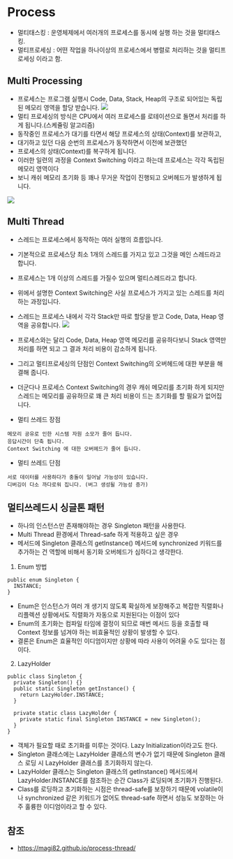 # Process 
- 멀티태스킹 : 운영체제에서 여러개의 프로세스를 동시에 실행 하는 것을 멀티태스킹.
- 멀티프로세싱 : 어떤 작업을 하나이상의 프로세스에서 병렬로 처리하는 것을 멀티프로세싱 이라고 함.

## Multi Processing
- 프로세스는 프로그램 실행시 Code, Data, Stack, Heap의 구조로 되어있는 독립된 메모리 영역을 할당 받습니다.
![](https://magi82.github.io/images/2017-2-6-process-thread/01.png)
- 멀티 프로세싱의 방식은 CPU에서 여러 프로세스를 로테이션으로 돌면서 처리를 하게 됩니다.(스케쥴링 알고리즘)
- 동작중인 프로세스가 대기를 타면서 해당 프로세스의 상태(Context)를 보관하고,
- 대기하고 있던 다음 순번의 프로세스가 동작하면서 이전에 보관했던
- 프로세스의 상태(Context)를 복구하게 됩니다.
- 이러한 일련의 과정을 Context Switching 이라고 하는데 프로세스는 각각 독립된 메모리 영역이다
- 보니 캐쉬 메모리 초기화 등 꽤나 무거운 작업이 진행되고 오버헤드가 발생하게 됩니다.

![](https://magi82.github.io/images/2017-2-6-process-thread/02.png)

## Multi Thread
- 스레드는 프로세스에서 동작하는 여러 실행의 흐름입니다.
- 기본적으로 프로세스당 최소 1개의 스레드를 가지고 있고 그것을 메인 스레드라고 합니다.
- 프로세스는 1개 이상의 스레드를 가질수 있으며 멀티스레드라고 합니다.
- 위에서 설명한 Context Switching은 사실 프로세스가 가지고 있는 스레드를 처리하는 과정입니다.
- 스레드는 프로세스 내에서 각각 Stack만 따로 할당을 받고 Code, Data, Heap 영역을 공유합니다.
![](https://magi82.github.io/images/2017-2-6-process-thread/03.png)

- 프로세스와는 달리 Code, Data, Heap 영역 메모리를 공유하다보니 Stack 영역만 처리를 하면 되고 그 결과 처리 비용이 감소하게 됩니다.
- 그리고 멀티프로세싱의 단점인 Context Switching의 오버헤드에 대한 부분을 해결해 줍니다.
- 더군다나 프로세스 Context Switching의 경우 캐쉬 메모리를 초기화 하게 되지만 스레드는 메모리를 공유하므로 꽤 큰 처리 비용이 드는 초기화를 할 필요가 없어집니다.


- 멀티 쓰레드 장점 
```
메모리 공유로 인한 시스템 자원 소모가 줄어 듭니다.
응답시간이 단축 됩니다.
Context Switching 에 대한 오버헤드가 줄어 듭니다.
```
- 멀티 쓰레드 단점
```
서로 데이터를 사용하다가 충돌이 일어날 가능성이 있습니다.
디버깅이 다소 까다로워 집니다. (버그 생성될 가능성 증가)
```

## 멀티쓰레드시 싱글톤 패턴 
- 하나의 인스턴스만 존재해야하는 경우 Singleton 패턴을 사용한다. 
- Multi Thread 환경에서 Thread-safe 하게 적용하고 싶은 경우
- 메서드에 Singleton 클래스의 getInstance() 메서드에 synchronized 키워드를 추가하는 건 역할에 비해서 동기화 오버헤드가 심하다고 생각한다.

1. Enum 방법
```
public enum Singleton {
  INSTANCE;  
}
```
- Enum은 인스턴스가 여러 개 생기지 않도록 확실하게 보장해주고 복잡한 직렬화나 리플렉션 상황에서도 직렬화가 자동으로 지원된다는 이점이 있다
- Enum의 초기화는 컴파일 타임에 결정이 되므로 매번 메서드 등을 호출할 때 Context 정보를 넘겨야 하는 비효율적인 상황이 발생할 수 있다. 
- 결론은 Enum은 효율적인 이디엄이지만 상황에 따라 사용이 어려울 수도 있다는 점이다.

2. LazyHolder
```
public class Singleton {
  private Singleton() {}
  public static Singleton getInstance() {
    return LazyHolder.INSTANCE;
  }
  
  private static class LazyHolder {
    private static final Singleton INSTANCE = new Singleton();  
  }
}
```
- 객체가 필요할 때로 초기화를 미루는 것이다. Lazy Initialization이라고도 한다. 
- Singleton 클래스에는 LazyHolder 클래스의 변수가 없기 때문에 Singleton 클래스 로딩 시 LazyHolder 클래스를 초기화하지 않는다. 
- LazyHolder 클래스는 Singleton 클래스의 getInstance() 메서드에서 LazyHolder.INSTANCE를 참조하는 순간 Class가 로딩되며 초기화가 진행된다. 
- Class를 로딩하고 초기화하는 시점은 thread-safe를 보장하기 때문에 volatile이나 synchronized 같은 키워드가 없어도 thread-safe 하면서 성능도 보장하는 아주 훌륭한 이디엄이라고 할 수 있다.

## 참조 
- https://magi82.github.io/process-thread/
